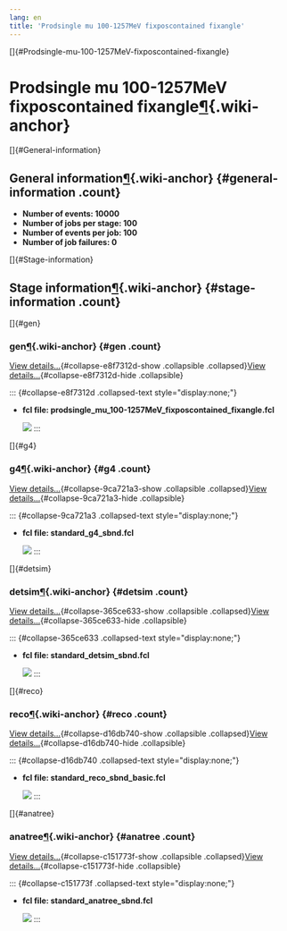 ```yaml
---
lang: en
title: 'Prodsingle mu 100-1257MeV fixposcontained fixangle'
---
```


[]{#Prodsingle-mu-100-1257MeV-fixposcontained-fixangle}

Prodsingle mu 100-1257MeV fixposcontained fixangle[¶](#Prodsingle-mu-100-1257MeV-fixposcontained-fixangle){.wiki-anchor}
========================================================================================================================

[]{#General-information}

General information[¶](#General-information){.wiki-anchor} {#general-information .count}
----------------------------------------------------------

-   **Number of events: 10000**
-   **Number of jobs per stage: 100**
-   **Number of events per job: 100**
-   **Number of job failures: 0**

[]{#Stage-information}

Stage information[¶](#Stage-information){.wiki-anchor} {#stage-information .count}
------------------------------------------------------

[]{#gen}

### gen[¶](#gen){.wiki-anchor} {#gen .count}

[View details\...](#){#collapse-e8f7312d-show .collapsible
.collapsed}[View details\...](#){#collapse-e8f7312d-hide .collapsible}

::: {#collapse-e8f7312d .collapsed-text style="display:none;"}
-   **fcl file:
    prodsingle\_mu\_100-1257MeV\_fixposcontained\_fixangle.fcl**

    ![](/redmine/attachments/download/37763/prodsingle_mu_100-1257MeV_fixposcontained_fixangle_gen_h_jobTimeElapsed.png)
:::

[]{#g4}

### g4[¶](#g4){.wiki-anchor} {#g4 .count}

[View details\...](#){#collapse-9ca721a3-show .collapsible
.collapsed}[View details\...](#){#collapse-9ca721a3-hide .collapsible}

::: {#collapse-9ca721a3 .collapsed-text style="display:none;"}
-   **fcl file: standard\_g4\_sbnd.fcl**

    ![](/redmine/attachments/download/37759/prodsingle_mu_100-1257MeV_fixposcontained_fixangle_g4_h_jobTimeElapsed.png)
:::

[]{#detsim}

### detsim[¶](#detsim){.wiki-anchor} {#detsim .count}

[View details\...](#){#collapse-365ce633-show .collapsible
.collapsed}[View details\...](#){#collapse-365ce633-hide .collapsible}

::: {#collapse-365ce633 .collapsed-text style="display:none;"}
-   **fcl file: standard\_detsim\_sbnd.fcl**

    ![](/redmine/attachments/download/37755/prodsingle_mu_100-1257MeV_fixposcontained_fixangle_detsim_h_jobTimeElapsed.png)
:::

[]{#reco}

### reco[¶](#reco){.wiki-anchor} {#reco .count}

[View details\...](#){#collapse-d16db740-show .collapsible
.collapsed}[View details\...](#){#collapse-d16db740-hide .collapsible}

::: {#collapse-d16db740 .collapsed-text style="display:none;"}
-   **fcl file: standard\_reco\_sbnd\_basic.fcl**

    ![](/redmine/attachments/download/37767/prodsingle_mu_100-1257MeV_fixposcontained_fixangle_reco_h_jobTimeElapsed.png)
:::

[]{#anatree}

### anatree[¶](#anatree){.wiki-anchor} {#anatree .count}

[View details\...](#){#collapse-c151773f-show .collapsible
.collapsed}[View details\...](#){#collapse-c151773f-hide .collapsible}

::: {#collapse-c151773f .collapsed-text style="display:none;"}
-   **fcl file: standard\_anatree\_sbnd.fcl**

    ![](/redmine/attachments/download/37751/prodsingle_mu_100-1257MeV_fixposcontained_fixangle_anatree_h_jobTimeElapsed.png)
:::

